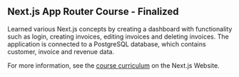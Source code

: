## Next.js App Router Course - Finalized

Learned various Next.js concepts by creating a dashboard with functionality such as login, creating invoices, editing invoices and deleting invoices. The application is connected to a PostgreSQL database, which contains customer, invoice and revenue data. 

For more information, see the [course curriculum](https://nextjs.org/learn) on the Next.js Website.
